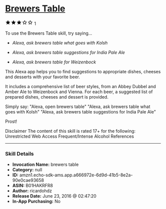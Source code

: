 # [Brewers Table](http://alexa.amazon.com/#skills/amzn1.echo-sdk-ams.app.a666972e-6d9d-41b5-8e2a-90e0cae93658)
![3 stars](../../images/ic_star_black_18dp_1x.png)![3 stars](../../images/ic_star_black_18dp_1x.png)![3 stars](../../images/ic_star_black_18dp_1x.png)![3 stars](../../images/ic_star_border_black_18dp_1x.png)![3 stars](../../images/ic_star_border_black_18dp_1x.png) 1

To use the Brewers Table skill, try saying...

* *Alexa, ask brewers table what goes with Kolsh*

* *Alexa, ask brewers table suggestions for India Pale Ale*

* *Alexa, ask brewers table for Weizenbock*

This Alexa app helps you to find suggestions to appropriate dishes, cheeses and desserts with your favorite beer.

It includes a comprehensive list of beer styles, from an Abbey Dubbel and Amber Ale to Weizenbock and Vienna. For each beer, a suggested list of prepared dishes, cheeses and dessert is provided.

Simply say:
"Alexa, open brewers table"
"Alexa, ask brewers table what goes with Kolsh"
"Alexa, ask brewers table suggestions for India Pale Ale"

Prost!

Disclaimer
The content of this skill is rated 17+ for the following:
Unrestricted Web Access
Frequent/Intense Alcohol References

***

### Skill Details

* **Invocation Name:** brewers table
* **Category:** null
* **ID:** amzn1.echo-sdk-ams.app.a666972e-6d9d-41b5-8e2a-90e0cae93658
* **ASIN:** B01HAKRFR8
* **Author:** ricardohdz
* **Release Date:** June 23, 2016 @ 02:47:20
* **In-App Purchasing:** No
